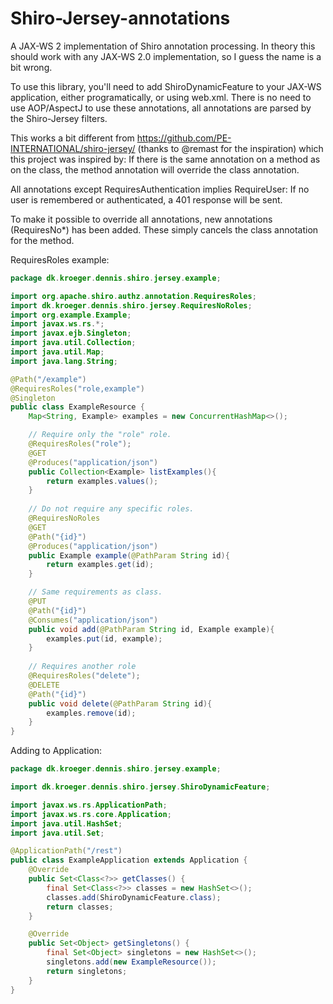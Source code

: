 Shiro-Jersey-annotations
=========================

A JAX-WS 2 implementation of Shiro annotation processing. In theory this should work with any JAX-WS 2.0 implementation, so I guess the name is a bit wrong.

To use this library, you'll need to add ShiroDynamicFeature to your JAX-WS application, either programatically, or using web.xml. There is no need to use AOP/AspectJ to use these annotations, all annotations are parsed by the Shiro-Jersey filters.

This works a bit different from https://github.com/PE-INTERNATIONAL/shiro-jersey/ (thanks to @remast for the inspiration) which this project was inspired by: If there is the same annotation on a method as on the class, the method annotation will override the class annotation.

All annotations except RequiresAuthentication implies RequireUser: If no user is remembered or authenticated, a 401 response will be sent.

To make it possible to override all annotations, new annotations (RequiresNo*) has been added. These simply cancels the class annotation for the method.

RequiresRoles example:

```Java
package dk.kroeger.dennis.shiro.jersey.example;

import org.apache.shiro.authz.annotation.RequiresRoles; 
import dk.kroeger.dennis.shiro.jersey.RequiresNoRoles; 
import org.example.Example;
import javax.ws.rs.*;
import javax.ejb.Singleton;
import java.util.Collection;
import java.util.Map;
import java.lang.String;

@Path("/example")
@RequiresRoles("role,example")
@Singleton
public class ExampleResource {
	Map<String, Example> examples = new ConcurrentHashMap<>();

	// Require only the "role" role.
	@RequiresRoles("role");
	@GET
	@Produces("application/json")
	public Collection<Example> listExamples(){
		return examples.values();
	}
	
	// Do not require any specific roles.
	@RequiresNoRoles
	@GET
	@Path("{id}")
	@Produces("application/json")
	public Example example(@PathParam String id){
		return examples.get(id);
	}

	// Same requirements as class.
	@PUT
	@Path("{id}")
	@Consumes("application/json")
	public void add(@PathParam String id, Example example){
		examples.put(id, example);
	}
	
	// Requires another role
	@RequiresRoles("delete");
	@DELETE
	@Path("{id}")
	public void delete(@PathParam String id){
		examples.remove(id);
	}
}
```

Adding to Application:

```Java
package dk.kroeger.dennis.shiro.jersey.example;

import dk.kroeger.dennis.shiro.jersey.ShiroDynamicFeature;

import javax.ws.rs.ApplicationPath;
import javax.ws.rs.core.Application;
import java.util.HashSet;
import java.util.Set;

@ApplicationPath("/rest")
public class ExampleApplication extends Application {
	@Override
	public Set<Class<?>> getClasses() {
		final Set<Class<?>> classes = new HashSet<>();
		classes.add(ShiroDynamicFeature.class);
		return classes;
	}

	@Override
	public Set<Object> getSingletons() {
		final Set<Object> singletons = new HashSet<>();
		singletons.add(new ExampleResource());
		return singletons;
	}
}
```

